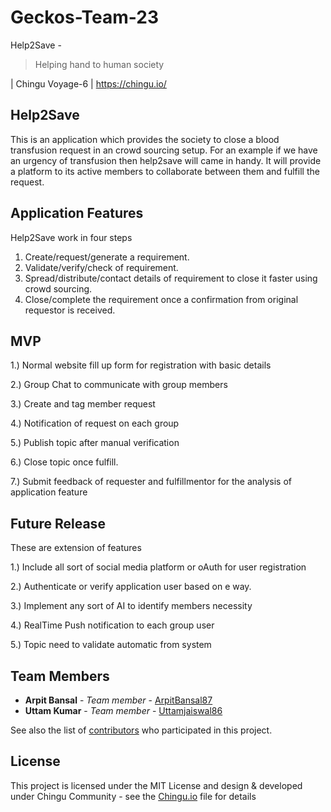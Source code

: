 
# Geckos-Team-23

Help2Save -

> Helping hand to human society

 | Chingu Voyage-6 | https://chingu.io/

## Help2Save

This is an application which provides the society to close a blood transfusion request in an crowd sourcing setup. For an example if we have an urgency of transfusion then help2save will came in handy. It will provide a platform to its active members to collaborate between them and fulfill the request.

## Application Features
Help2Save work in four steps

 1. Create/request/generate a requirement.
 2. Validate/verify/check of requirement.
 3. Spread/distribute/contact details of requirement to close it faster using crowd sourcing.
 4. Close/complete the requirement once a confirmation from original requestor is received.

## MVP

1.) Normal website fill up form for registration with basic details

2.) Group Chat to communicate with group members

3.) Create and tag member request

4.) Notification of request on each group

5.) Publish topic after manual verification

6.) Close topic once fulfill.

7.) Submit feedback of requester and fulfillmentor for the analysis of application feature

## Future Release
These are extension of features

 1.) Include all sort of social media platform or oAuth for user registration

2.) Authenticate or verify application user based on e way.

3.) Implement any sort of AI to identify members necessity

4.) RealTime Push notification to each group user

5.) Topic need to validate automatic from system


## Team Members

* **Arpit Bansal** - *Team member* - [ArpitBansal87](https://github.com/ArpitBansal87)
* **Uttam Kumar** - *Team member* - [Uttamjaiswal86](https://github.com/uttamjaiswal86)

See also the list of [contributors](https://github.com/chingu-voyage6/Geckos-Team-23) who participated in this project.

## License

This project is licensed under the MIT License and design & developed under Chingu Community - see the [Chingu.io](https://chindu.io) file for details
